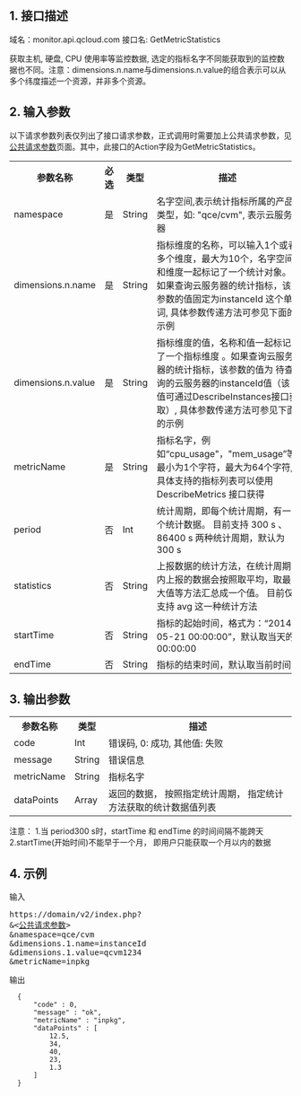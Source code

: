 ## 1. 接口描述
 
域名：monitor.api.qcloud.com
接口名: GetMetricStatistics

获取主机, 硬盘, CPU 使用率等监控数据, 选定的指标名字不同能获取到的监控数据也不同。注意：dimensions.n.name与dimensions.n.value的组合表示可以从多个纬度描述一个资源，并非多个资源。

 

## 2. 输入参数
 以下请求参数列表仅列出了接口请求参数，正式调用时需要加上公共请求参数，见<a href="/doc/api/255/公共请求参数" title="公共请求参数">公共请求参数</a>页面。其中，此接口的Action字段为GetMetricStatistics。
 
<table class="t"><tbody><tr>
<th><b>参数名称</b></th>
<th><b>必选</b></th>
<th><b>类型</b></th>
<th><b>描述</b></th>
<tr>
<td> namespace
<td> 是
<td> String
<td> 名字空间,表示统计指标所属的产品类型，如: "qce/cvm", 表示云服务器
<tr>
<td> dimensions.n.name
<td> 是
<td> String
<td> 指标维度的名称，可以输入1个或者多个维度，最大为10个，名字空间和维度一起标记了一个统计对象。如果查询云服务器的统计指标，该参数的值固定为instanceId 这个单词, 具体参数传递方法可参见下面的示例
<tr>
<td> dimensions.n.value
<td> 是
<td> String
<td> 指标维度的值，名称和值一起标记了一个指标维度 。如果查询云服务器的统计指标，该参数的值为 待查询的云服务器的instanceId值（该值可通过DescribeInstances接口获取）, 具体参数传递方法可参见下面的示例
<tr>
<td> metricName
<td> 是
<td> String
<td> 指标名字，例如“cpu_usage"，"mem_usage”等,最小为1个字符，最大为64个字符, 具体支持的指标列表可以使用 DescribeMetrics 接口获得
<tr>
<td> period
<td> 否
<td> Int
<td> 统计周期，即每个统计周期，有一个统计数据。 目前支持 300 s 、86400 s 两种统计周期，默认为 300 s
<tr>
<td> statistics
<td> 否
<td> String
<td> 上报数据的统计方法，在统计周期内上报的数据会按照取平均，取最大值等方法汇总成一个值。 目前仅支持 avg 这一种统计方法
<tr>
<td> startTime
<td> 否
<td> String
<td> 指标的起始时间，格式为：“2014-05-21 00:00:00”，默认取当天的 00:00:00
<tr>
<td> endTime
<td> 否
<td> String
<td> 指标的结束时间，默认取当前时间
</tbody></table>

 

## 3. 输出参数
 
<table class="t"><tbody><tr>
<th><b>参数名称</b></th>
<th><b>类型</b></th>
<th><b>描述</b></th>
<tr>
<td> code
<td> Int
<td> 错误码, 0: 成功, 其他值: 失败
<tr>
<td> message
<td> String
<td> 错误信息
<tr>
<td> metricName
<td> String
<td> 指标名字
<tr>
<td> dataPoints
<td> Array
<td> 返回的数据， 按照指定统计周期， 指定统计方法获取的统计数据值列表
</tbody></table>

</b></th>注意：</b></th>
1.当 period300 s时，startTime 和 endTime 的时间间隔不能跨天
2.startTime(开始时间)不能早于一个月， 即用户只能获取一个月以内的数据

 

## 4. 示例

输入
<pre>
https://domain/v2/index.php?
&<<a href="https://www.qcloud.com/doc/api/229/6976">公共请求参数</a>>
&namespace=qce/cvm
&dimensions.1.name=instanceId
&dimensions.1.value=qcvm1234
&metricName=inpkg
</pre>

输出
```
  {
      "code" : 0,
      "message" : "ok",
      "metricName" : "inpkg",
      "dataPoints" : [
          12.5,
          34,
          40,
          23,
          1.3
      ]
  }

```

